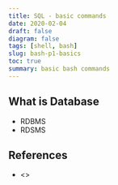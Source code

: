 ```yaml
---
title: SQL - basic commands
date: 2020-02-04
draft: false
diagram: false
tags: [shell, bash]
slug: bash-p1-basics
toc: true
summary: basic bash commands
---
```


## What is Database

- RDBMS
- RDSMS

## References

- \<>
